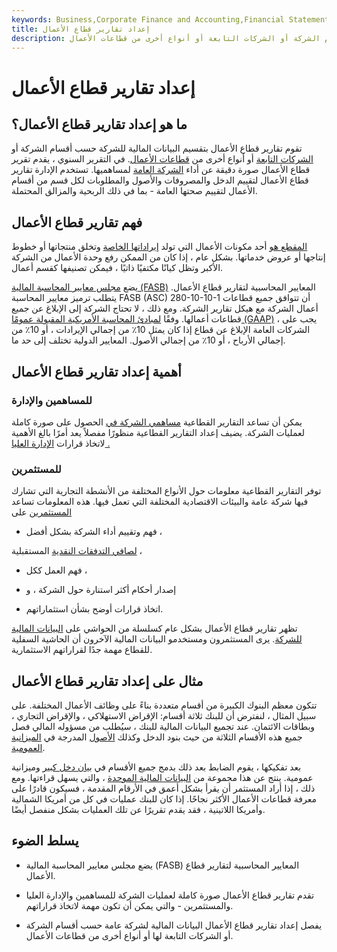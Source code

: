 ```yaml
---
keywords: Business,Corporate Finance and Accounting,Financial Statements
title: إعداد تقارير قطاع الأعمال
description: تقارير قطاع الأعمال تفصل البيانات المالية للشركة حسب أقسام الشركة أو الشركات التابعة أو أنواع أخرى من قطاعات الأعمال.
---
```


# إعداد تقارير قطاع الأعمال
## ما هو إعداد تقارير قطاع الأعمال؟

تقوم تقارير قطاع الأعمال بتقسيم البيانات المالية للشركة حسب أقسام الشركة أو [الشركات التابعة](/subsidiary) أو أنواع أخرى من [قطاعات الأعمال](/segment). في التقرير السنوي ، يقدم تقرير قطاع الأعمال صورة دقيقة عن أداء [الشركة العامة](/publiccompany) لمساهميها. تستخدم الإدارة تقارير قطاع الأعمال لتقييم الدخل والمصروفات والأصول والمطلوبات لكل قسم من أقسام الأعمال لتقييم صحتها العامة - بما في ذلك الربحية والمزالق المحتملة.

## فهم تقارير قطاع الأعمال

[المقطع هو](/segment) أحد مكونات الأعمال التي تولد [إيراداتها الخاصة](/revenue) وتخلق منتجاتها أو خطوط إنتاجها أو عروض خدماتها. بشكل عام ، إذا كان من الممكن رفع وحدة الأعمال من الشركة الأكبر وتظل كيانًا مكتفيًا ذاتيًا ، فيمكن تصنيفها كقسم أعمال.

يضع [مجلس معايير المحاسبة المالية (FASB)](/fasb) المعايير المحاسبية لتقارير قطاع الأعمال. يتطلب ترميز معايير المحاسبة FASB (ASC) 280-10-10-1 أن تتوافق جميع قطاعات أعمال الشركة مع هيكل تقارير الشركة. ومع ذلك ، لا تحتاج الشركة إلى الإبلاغ عن جميع قطاعات أعمالها. وفقًا [لمبادئ المحاسبة الأمريكية المقبولة عمومًا (GAAP)](/gaap) ، يجب على الشركات العامة الإبلاغ عن قطاع إذا كان يمثل 10٪ من إجمالي الإيرادات ، أو 10٪ من إجمالي الأرباح ، أو 10٪ من إجمالي الأصول. المعايير الدولية تختلف إلى حد ما.

## أهمية إعداد تقارير قطاع الأعمال

### للمساهمين والإدارة

يمكن أن تساعد التقارير القطاعية [مساهمي الشركة في](/shareholder) الحصول على صورة كاملة لعمليات الشركة. يضيف إعداد التقارير القطاعية منظورًا مفصلاً يعد أمرًا بالغ الأهمية لاتخاذ قرارات [الإدارة العليا .](/upper-management)

### للمستثمرين

توفر التقارير القطاعية معلومات حول الأنواع المختلفة من الأنشطة التجارية التي تشارك فيها شركة عامة والبيئات الاقتصادية المختلفة التي تعمل فيها. هذه المعلومات تساعد [المستثمرين](/investor) على

- فهم وتقييم أداء الشركة بشكل أفضل ،

[لصافي التدفقات النقدية](/net-cash) المستقبلية ،

- فهم العمل ككل ،

- إصدار أحكام أكثر استنارة حول الشركة ، و

- اتخاذ قرارات أوضح بشأن استثماراتهم.

تظهر تقارير قطاع الأعمال بشكل عام كسلسلة من الحواشي على [البيانات المالية للشركة](/financial-statements). يرى المستثمرون ومستخدمو البيانات المالية الآخرون أن الحاشية السفلية للقطاع مهمة جدًا لقراراتهم الاستثمارية.

## مثال على إعداد تقارير قطاع الأعمال

تتكون معظم البنوك الكبيرة من أقسام متعددة بناءً على وظائف الأعمال المختلفة. على سبيل المثال ، لنفترض أن للبنك ثلاثة أقسام: الإقراض الاستهلاكي ، والإقراض التجاري ، وبطاقات الائتمان. عند تجميع البيانات المالية للبنك ، سيُطلب من مسؤوله المالي فصل جميع هذه الأقسام الثلاثة من حيث بنود الدخل وكذلك [الأصول](/asset) المدرجة في [الميزانية العمومية](/balancesheet).

بعد تفكيكها ، يقوم الضابط بعد ذلك بدمج جميع الأقسام في [بيان دخل كبير](/incomestatement) وميزانية عمومية. ينتج عن هذا مجموعة من [البيانات المالية الموحدة](/consolidatedfinancialstatement) ، والتي يسهل قراءتها. ومع ذلك ، إذا أراد المستثمر أن يقرأ بشكل أعمق في الأرقام المقدمة ، فسيكون قادرًا على معرفة قطاعات الأعمال الأكثر نجاحًا. إذا كان للبنك عمليات في كل من أمريكا الشمالية وأمريكا اللاتينية ، فقد يقدم تقريرًا عن تلك العمليات بشكل منفصل أيضًا.

## يسلط الضوء

- يضع مجلس معايير المحاسبة المالية (FASB) المعايير المحاسبية لتقارير قطاع الأعمال.

- تقدم تقارير قطاع الأعمال صورة كاملة لعمليات الشركة للمساهمين والإدارة العليا والمستثمرين - والتي يمكن أن تكون مهمة لاتخاذ قراراتهم.

- يفصل إعداد تقارير قطاع الأعمال البيانات المالية لشركة عامة حسب أقسام الشركة أو الشركات التابعة لها أو أنواع أخرى من قطاعات الأعمال.

